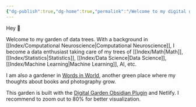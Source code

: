 ```yaml
---
{"dg-publish":true,"dg-home":true,"permalink":"/Welcome to my digital garden/","tags":["gardenEntry"],"dgPassFrontmatter":true,"noteIcon":""}
---
```



Hey 🌱

   

Welcome to my garden of data trees. With a background in [[Index/Computational Neuroscience\|Computational Neuroscience]], I become a data enthusiast taking care of my trees of [[Index/Math\|Math]], [[Index/Statistics\|Statistics]], [[Index/Data Science\|Data Science]], [[Index/Machine Learning\|Machine Learning]], AI, etc.

I am also a gardener in [Words in World](https://words-in-world.vercel.app), another green place where my thoughts about books and photography grow. 

This garden is built with the [Digital Garden Obsidian Plugin](https://github.com/oleeskild/Obsidian-Digital-Garden) and Netlify. I recommend to zoom out to 80% for better visualization.  